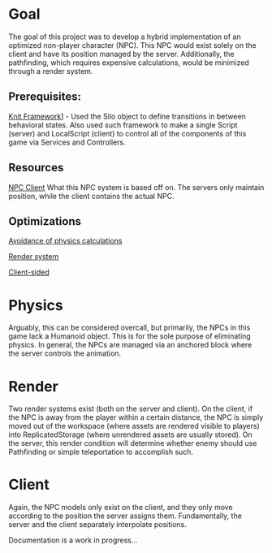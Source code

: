 # Goal
The goal of this project was to develop a hybrid implementation of an optimized non-player character (NPC). This NPC would exist solely on the client and have its position managed by the server. Additionally, the pathfinding, which requires expensive calculations, would be minimized through a render system. 

## Prerequisites:
[Knit Framework](https://github.com/Sleitnick/Knit)] - Used the Silo object to define transitions in between behavioral states. Also used such framework to make a single Script (server) and LocalScript (client) to control all of the components of this game via Services and Controllers. 

## Resources
[NPC Client](https://www.youtube.com/watch?v=JyMxrcqEzu8&t=974s&pp=ygUPbnBjIHBhdGhmaW5kaW5n) What this NPC system is based off on. The servers only maintain position, while the client contains the actual NPC. 

## Optimizations
[Avoidance of physics calculations](#Physics)  

[Render system](#Render)  

[Client-sided](#Client)  



# Physics
Arguably, this can be considered overcall, but primarily, the NPCs in this game lack a Humanoid object. This is for the sole purpose of eliminating physics. In general, the NPCs are managed via an anchored block where the server controls the animation. 

# Render
Two render systems exist (both on the server and client). On the client, if the NPC is away from the player within a certain distance, the NPC is simply moved out of the workspace (where assets are rendered visible to players) into ReplicatedStorage (where unrendered assets are usually stored). On the server, this render condition will determine whether enemy should use Pathfinding or simple teleportation to accomplish such. 

# Client
Again, the NPC models only exist on the client, and they only move according to the position the server assigns them. Fundamentally, the server and the client separately interpolate positions. 


Documentation is a work in progress...
